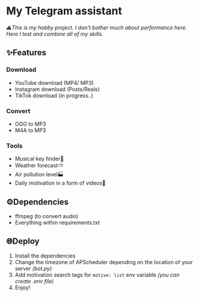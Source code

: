 <h1>My Telegram assistant</h1>
<i>⚠️This is my hobby project. I don't bother much about performance here.</br>
Here I test and combine all of my skills.</i>

<h2>✨Features</h2>
<h3>Download</h3>
<ul>
  <li>YouTube download (MP4/ MP3)</li>
  <li>Instagram download (Posts/Reals)</li>
  <li>TikTok download (in progress..)</li>
</ul>
<h3>Convert</h3>
<ul>
  <li>OGG to MP3</li>
  <li>M4A to MP3</li>
</ul>
<h3>Tools</h3>
<ul>
  <li>Musical key finder🎵</li>
  <li>Weather forecast⛅️</li>
  <li>Air pollution level🏭</li>
  <li>Daily motivation in a form of videos🔋</li>
</ul>

<h2>⚙️Dependencies</h2>
<ul>
  <li>ffmpeg (to convert audio)</li>
  <li>Everything within requirements.txt</li>
</ul>

<h2>🌐Deploy</h2>
<ol>
    <li>Install the dependencies</li>
    <li>Change the timezone of APScheduler depending on the location of your server <i>(bot.py)</i></li>
    <li>Add motivation search tags for <code>motive: list</code> env variable <i>(you can create .env file)</i></li>
    <li>Enjoy!</li>
</ol>
